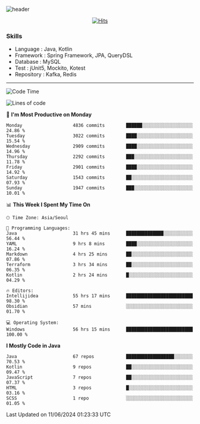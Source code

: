 <!-- Github Profile Readme로 프로필 꾸미기 : https://zzsza.github.io/development/2020/07/10/make-github-profile-readme/ -->

<!-- github theme -->
  <!-- 
    ![header](https://capsule-render.vercel.app/api?type=slice&color=e0f0e3&height=150&section=header&text=beasy&fontSize=45)
  -->
  ![header](https://capsule-render.vercel.app/api?type=soft&color=e0f0e3&height=150&section=header&text=Choi-YongSeok&fontSize=55&animation=twinkling)


<!-- hits count : https://hits.seeyoufarm.com/ -->
<div align=center>
    
  [![Hits](https://hits.seeyoufarm.com/api/count/incr/badge.svg?url=https%3A%2F%2Fgithub.com%2Fchoi-ys&count_bg=%2379C83D&title_bg=%23555555&icon=&icon_color=%23E7E7E7&title=hits&edge_flat=false)](https://hits.seeyoufarm.com)

</div>


<!-- Committed Top Lang -->
<div align=center>
</div>


### Skills
 - Language : Java, Kotlin
 - Framework : Spring Framework, JPA, QueryDSL
 - Database : MySQL
 - Test : jUnit5, Mockito, Kotest
 - Repository : Kafka, Redis

---

<!--START_SECTION:waka-->
![Code Time](http://img.shields.io/badge/Code%20Time-4%2C150%20hrs%2039%20mins-blue)

![Lines of code](https://img.shields.io/badge/From%20Hello%20World%20I%27ve%20Written-14.8%20million%20lines%20of%20code-blue)

📅 **I'm Most Productive on Monday** 

```text
Monday                   4836 commits        ██████░░░░░░░░░░░░░░░░░░░   24.86 % 
Tuesday                  3022 commits        ████░░░░░░░░░░░░░░░░░░░░░   15.54 % 
Wednesday                2909 commits        ████░░░░░░░░░░░░░░░░░░░░░   14.96 % 
Thursday                 2292 commits        ███░░░░░░░░░░░░░░░░░░░░░░   11.78 % 
Friday                   2901 commits        ████░░░░░░░░░░░░░░░░░░░░░   14.92 % 
Saturday                 1543 commits        ██░░░░░░░░░░░░░░░░░░░░░░░   07.93 % 
Sunday                   1947 commits        ███░░░░░░░░░░░░░░░░░░░░░░   10.01 % 
```


📊 **This Week I Spent My Time On** 

```text
🕑︎ Time Zone: Asia/Seoul

💬 Programming Languages: 
Java                     31 hrs 45 mins      ██████████████░░░░░░░░░░░   56.44 % 
YAML                     9 hrs 8 mins        ████░░░░░░░░░░░░░░░░░░░░░   16.24 % 
Markdown                 4 hrs 25 mins       ██░░░░░░░░░░░░░░░░░░░░░░░   07.86 % 
Terraform                3 hrs 34 mins       ██░░░░░░░░░░░░░░░░░░░░░░░   06.35 % 
Kotlin                   2 hrs 24 mins       █░░░░░░░░░░░░░░░░░░░░░░░░   04.29 % 

🔥 Editors: 
Intellijidea             55 hrs 17 mins      █████████████████████████   98.30 % 
Obsidian                 57 mins             ░░░░░░░░░░░░░░░░░░░░░░░░░   01.70 % 

💻 Operating System: 
Windows                  56 hrs 15 mins      █████████████████████████   100.00 % 
```

**I Mostly Code in Java** 

```text
Java                     67 repos            ██████████████████░░░░░░░   70.53 % 
Kotlin                   9 repos             ██░░░░░░░░░░░░░░░░░░░░░░░   09.47 % 
JavaScript               7 repos             ██░░░░░░░░░░░░░░░░░░░░░░░   07.37 % 
HTML                     3 repos             █░░░░░░░░░░░░░░░░░░░░░░░░   03.16 % 
SCSS                     1 repo              ░░░░░░░░░░░░░░░░░░░░░░░░░   01.05 % 
```




 Last Updated on 11/06/2024 01:23:33 UTC
<!--END_SECTION:waka-->

<!-- 
![footer](https://capsule-render.vercel.app/api?section=footer&type=slice&color=e0f0e3)
-->

